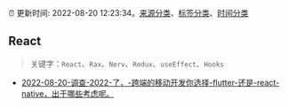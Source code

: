 :alarm_clock: 更新时间: 2022-08-20 12:23:34。[来源分类](../README.md)、[标签分类](../TAGS.md)、[时间分类](../TIMELINE.md)

## React


> 关键字：`React`、`Rax`、`Nerv`、`Redux`、`useEffect`、`Hooks`



- [2022-08-20-调查-2022-了，-跨端的移动开发你选择-flutter-还是-react-native，出于哪些考虑呢。](https://www.v2ex.com/t/874191) 